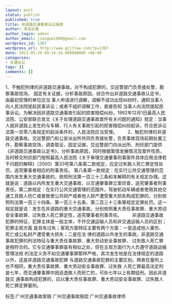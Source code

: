 ```yaml
---
layout: post
status: publish
published: true
title: 非道路交通事故诉讼赔偿
author: 本站记者
author_login: admin
author_email: jiangwei909@gmail.com
wordpress_id: 1307
wordpress_url: http://www.gzjtlaw.com/?p=1307
date: 2011-05-29 09:14:24.000000000 +08:00
categories:
- 交通诉讼
tags: []
comments: []
---
```

1、不触犯刑律的非道路交通事故。对不构成犯罪的，交巡警部门负责接处警，勘察事故现场， 固定有关证据，分析事故原因，综合作出非道路交通事故认定书，由最初受理的单位应当 事人申请进行调解，调解不成功出现纠纷时，通知当事人向人民法院提起民事诉讼；或者不组织调解工作，直接告知 当事人向法院提起民事诉讼。为解决因非道路交通事故引起的损害赔偿纠纷，1992年12月1日最高人民法院、公安部联合发文《关于处理道路交通事故案件有关问题的通知》规定：当事人就非道路上发生的与车辆、行人有关事故引起的损害赔偿纠纷起诉，符合民诉讼法第一百零八条规定的起诉条件的，人民法院应当受理。 　　2、触犯刑律的非道路交通事故。交巡警部门和公安派出所共同负责接处警，负责事故现场前期处置工作，勘察事故现场，调查取证，固定证据，交巡警部门向派出所、刑侦部门提供《非道路交通事故认定书》，分析事故原因，同时根据案情发展情况及案件性质，及时移交刑侦部门按照最高人民法院《关于审理交通肇事刑事案件具体应用法律若干问题的解释》（2000）第33号第八条第二款规定，应定过失致人死亡罪定性处罚，追究肇事者相应的刑事责任。 第八条第一款规定：在实行公共交通管理的范围内发生重大交通事故的，依照刑法第一百三十三条和本解释的有关规定办理。这就是说：道路以内所发生重大交通事故，以交通肇事罪立案侦查，追究肇事者刑事责任。第二款规定：在实行公共交通管理的范围外，驾驶机动车辆或者使用其他交通工具致人伤亡或者致使公共财产或者他人财产遭受重大损失构成犯罪的，分别依照刑法第一百三十四条、第一百三十五条、第二百三十三条等规定定罪处罚。这一规定就是说：发生在非道路的重大交通事故，分别依照重大责任事故罪、重大劳动安全事故罪、过失致人死亡罪定性，追究肇事者刑事责任。 　　非道路交通事故犯罪的特征，犯罪主体是一般主体，不作交通运输人员和非交通运输人员的区别；犯罪主观方面 是具有过失；客观方面特征主要有两个方面：一是造成他人重伤、死亡或公私财产遭受重大损失；二是在法 律的道路以外发生的事故。非道路交通事故犯罪的刑法特征与重大责任事故罪、重大劳动安全事故罪、 过失致人死亡罪是相符合的。它与交通肇事罪虽有相似之处，但在主观方面行为人负遵守道路运输管理法规 的法定义务不如交通肇事罪那样严格，其次发生地是在法律规定的道路以外，这是非道路交通事故犯罪 与道路交通事故犯罪的主要区别。两者在量刑上也不相同，重大责任事故罪、重大劳动安全事故罪、过失致 人死亡罪最高法定刑是七年，而交通肇事罪中因逃逸致人而死亡的，可处七年以上有期徒刑。因此非道路交 通事故构成犯罪的，应以重大责任事故罪、重大劳动安全事故罪、过失致人死亡罪定罪量刑。标签:广州交通事故索赔 广州交通事故赔偿 广州交通事故律师
